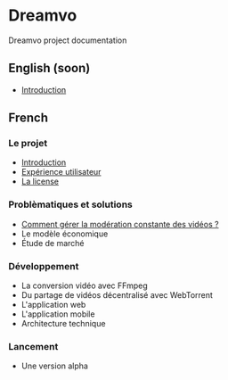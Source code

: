 # Dreamvo
Dreamvo project documentation

## English (soon)
* <a href="en/intro.md">Introduction</a>

## French

### Le projet
* <a href="fr/intro.md">Introduction</a>
* <a href="fr/ux.md">Expérience utilisateur</a>
* <a href="fr/license.md">La license</a>

### Problèmatiques et solutions
* <a href="fr/moderation.md">Comment gérer la modération constante des vidéos ?</a>
* Le modèle économique
* Étude de marché

### Développement
* La conversion vidéo avec FFmpeg
* Du partage de vidéos décentralisé avec WebTorrent
* L'application web
* L'application mobile
* Architecture technique

### Lancement
* Une version alpha
